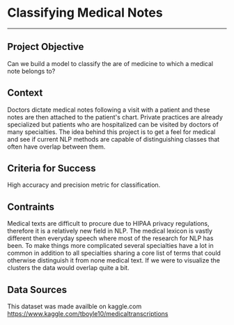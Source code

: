 # Classifying Medical Notes
------------------------------------------------------------------------------------------
## Project Objective

Can we build a model to classify the are of medicine to which a medical note belongs to?

## Context

Doctors dictate medical notes following a visit with a patient and these notes are then attached to the patient's chart. Private practices are already specialized but patients who are hospitalized can be visited by doctors of many specialties. The idea behind this project is to get a feel for medical and see if current NLP methods are capable of distinguishing classes that often have overlap between them.

## Criteria for Success

High accuracy and precision metric for classification.

## Contraints

Medical texts are difficult to procure due to HIPAA privacy regulations, therefore it is a relatively new field in NLP. The medical lexicon is vastly different then everyday speech where most of the research for NLP has been. To make things more complicated several specialties have a lot in common in addition to all specialties sharing a core list of terms that could otherwise distinguish it from none medical text. If we were to visualize the clusters the data would overlap quite a bit.

## Data Sources

This dataset was made availble on kaggle.com
https://www.kaggle.com/tboyle10/medicaltranscriptions
